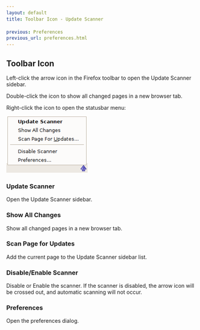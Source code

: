 ```yaml
---
layout: default
title: Toolbar Icon - Update Scanner

previous: Preferences
previous_url: preferences.html
---
```


Toolbar Icon
------------

Left-click the arrow icon in the Firefox toolbar to open the Update Scanner sidebar.

Double-click the icon to show all changed pages in a new browser tab.

Right-click the icon to open the statusbar menu:

![Toolbar Menu](images/statusbar_menu.png)

### Update Scanner

Open the Update Scanner sidebar.

### Show All Changes

Show all changed pages in a new browser tab.

### Scan Page for Updates

Add the current page to the Update Scanner sidebar list.

### Disable/Enable Scanner

Disable or Enable the scanner. If the scanner is disabled, the arrow icon will be crossed out, and automatic scanning will not occur.

### Preferences

Open the preferences dialog.